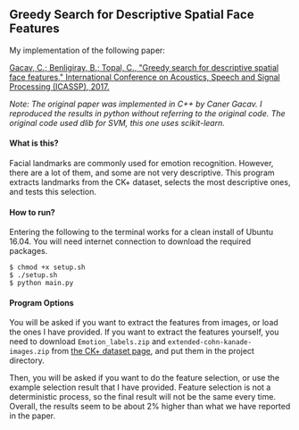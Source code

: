 ## Greedy Search for Descriptive Spatial Face Features

My implementation of the following paper:

[Gacav, C.; Benligiray, B.; Topal, C., "Greedy search for descriptive spatial face features," International Conference on Acoustics, Speech and Signal Processing (ICASSP), 2017.](https://arxiv.org/abs/1701.01879)

*Note: The original paper was implemented in C++ by Caner Gacav.
I reproduced the results in python without referring to the original code.
The original code used dlib for SVM, this one uses scikit-learn.*

#### What is this?

Facial landmarks are commonly used for emotion recognition.
However, there are a lot of them, and some are not very descriptive.
This program extracts landmarks from the CK+ dataset, selects the most descriptive ones, and tests this selection.

#### How to run?

Entering the following to the terminal works for a clean install of Ubuntu 16.04.
You will need internet connection to download the required packages.

```$ cd /path/to/file
$ chmod +x setup.sh
$ ./setup.sh
$ python main.py
```

#### Program Options

You will be asked if you want to extract the features from images, or load the ones I have provided.
If you want to extract the features yourself, you need to download `Emotion_labels.zip` and `extended-cohn-kanade-images.zip` from [the CK+ dataset page](http://www.consortium.ri.cmu.edu/ckagree/), and put them in the project directory.

Then, you will be asked if you want to do the feature selection, or use the example selection result that I have provided.
Feature selection is not a deterministic process, so the final result will not be the same every time.
Overall, the results seem to be about 2% higher than what we have reported in the paper.
